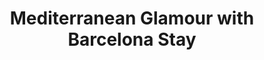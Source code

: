 ---
category: mediterranean
title: Mediterranean Glamour with Barcelona Stay
class: mediterranean-glamour-with-barcelona-stay
cruiseline: Holland America Line – ms Eurodam
special-info: 2 nights Hotel stay in Barcelona
price: 799
nights: 9
cruise-url: http://www.planetcruise.co.uk/holland-america-line-cruises/ms-eurodam/17-April-2016/111646?referrersiteid=970
---